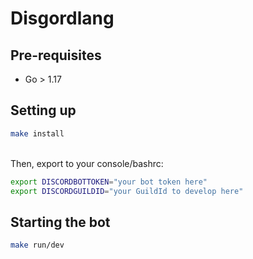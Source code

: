 # Disgordlang
## Pre-requisites
- Go > 1.17

## Setting up
```sh
make install
```
\
Then, export to your console/bashrc:
```sh
export DISCORDBOTTOKEN="your bot token here"
export DISCORDGUILDID="your GuildId to develop here"
```

## Starting the bot
```sh
make run/dev
```
